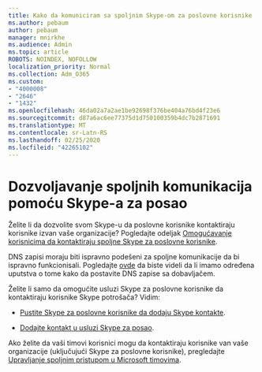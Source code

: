 ```yaml
---
title: Kako da komuniciram sa spoljnim Skype-om za poslovne korisnike
ms.author: pebaum
author: pebaum
manager: mnirkhe
ms.audience: Admin
ms.topic: article
ROBOTS: NOINDEX, NOFOLLOW
localization_priority: Normal
ms.collection: Adm_O365
ms.custom:
- "4000008"
- "2646"
- "1432"
ms.openlocfilehash: 46da02a7a2ae1be92698f376be404a76bd4f23e6
ms.sourcegitcommit: d87a6ac6ee77375d1d750100359b4dc7b2871691
ms.translationtype: MT
ms.contentlocale: sr-Latn-RS
ms.lasthandoff: 02/25/2020
ms.locfileid: "42265102"
---
```

# <a name="allow-external-communications-with-skype-for-business"></a>Dozvoljavanje spoljnih komunikacija pomoću Skype-a za posao 

Želite li da dozvolite svom Skype-u da poslovne korisnike kontaktiraju korisnike izvan vaše organizacije? Pogledajte odeljak [Omogućavanje korisnicima da kontaktiraju spoljne Skype za poslovne korisnike](https://docs.microsoft.com/skypeforbusiness/set-up-skype-for-business-online/allow-users-to-contact-external-skype-for-business-users).

DNS zapisi moraju biti ispravno podešeni za spoljne komunikacije da bi ispravno funkcionisali. Pogledajte [ovde](https://docs.microsoft.com/office365/admin/get-help-with-domains/set-up-your-domain-host-specific-instructions?view=o365-worldwide) da biste videli da li imamo određena uputstva o tome kako da postavite DNS zapise sa dobavljačem. 

Želite li samo da omogućite usluzi Skype za poslovne korisnike da kontaktiraju korisnike Skype potrošača? Vidim:

- [Pustite Skype za poslovne korisnike da dodaju Skype kontakte](https://docs.microsoft.com/skypeforbusiness/set-up-skype-for-business-online/let-skype-for-business-users-add-skype-contacts). 

- [Dodajte kontakt u usluzi Skype za posao](https://support.office.com/article/add-a-contact-in-skype-for-business-89338023-2adf-4f5c-90b6-f8b6f72fadd1).


Ako želite da vaši timovi korisnici mogu da kontaktiraju korisnike van vaše organizacije (uključujući Skype za poslovne korisnike), pregledajte [Upravljanje spoljnim pristupom u Microsoft timovima](https://docs.microsoft.com/microsoftteams/let-your-teams-users-communicate-with-other-people). 